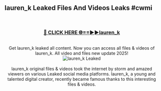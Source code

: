 ## lauren_k Leaked Files And Videos Leaks #cwmi
<br>
<div align="center">
<h3><a href="https://watchclip.my.id/lauren_k" rel="nofollow">🔴 CLICK HERE 🌐==►►lauren_k</a></h3>
<br>
Get lauren_k leaked all content. Now you can access all files & videos of lauren_k. All video and files new update 2025!
<br>
<a href="https://watchclip.my.id/lauren_k" rel="nofollow" data-target="animated-image.originalLink"><img src="https://i.ibb.co.com/WyWwxjT/player-gif2.gif" alt="lauren_k Leaked" style="max-width: 100%; display: inline-block;" data-target="animated-image.originalImage"></a>
<br><br>
lauren_k original files & videos took the internet by storm and amazed viewers on various Leaked social media platforms. lauren_k, a young and talented digital creator, recently became famous thanks to this interesting files & videos.
</div>
<br>